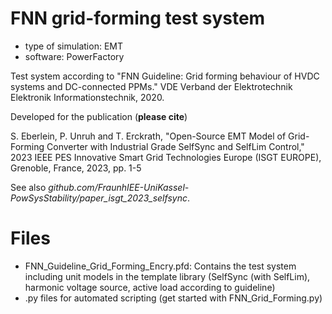 # FNN grid-forming test system

- type of simulation: EMT
- software: PowerFactory

Test system according to 
"FNN Guideline: Grid forming behaviour of HVDC systems and DC-connected 
PPMs." VDE Verband der Elektrotechnik Elektronik Informationstechnik, 2020.

Developed for the publication (**please cite**)

S. Eberlein, P. Unruh and T. Erckrath, "Open-Source EMT Model of Grid-Forming Converter with Industrial Grade SelfSync and SelfLim Control," 2023 IEEE PES Innovative Smart Grid Technologies Europe (ISGT EUROPE), Grenoble, France, 2023, pp. 1-5

See also *github.com/FraunhIEE-UniKassel-PowSysStability/paper_isgt_2023_selfsync*.

# Files
- FNN_Guideline_Grid_Forming_Encry.pfd: Contains the test system including unit models in the template library (SelfSync (with SelfLim), harmonic voltage source, active load according to guideline)
- .py files for automated scripting (get started with FNN_Grid_Forming.py)

